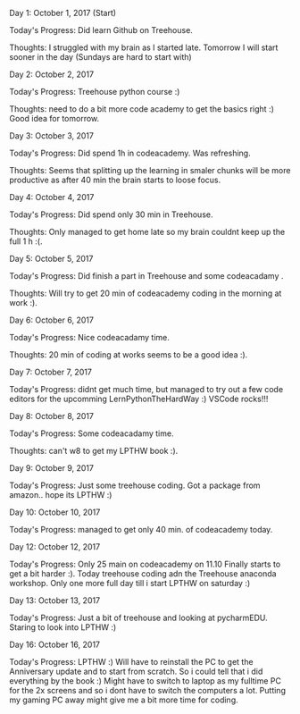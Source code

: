 Day 1: October 1, 2017 (Start)


Today's Progress: Did learn  Github on Treehouse.

Thoughts: I struggled with my brain as I started late. Tomorrow I will start sooner in the day (Sundays are hard to start with) 

Day 2: October 2, 2017

Today's Progress: Treehouse python course :)

Thoughts: need to do a bit more code academy to get the basics right :) Good idea for tomorrow.


Day 3: October 3, 2017

Today's Progress: Did spend 1h in codeacademy. Was refreshing.

Thoughts: Seems that splitting up the learning in smaler chunks will be more productive as after 40 min the brain starts to loose focus.


Day 4: October 4, 2017

Today's Progress: Did spend only 30 min in Treehouse.

Thoughts: Only managed to get home late so my brain couldnt keep up the full 1 h :(.

Day 5: October 5, 2017

Today's Progress: Did finish a part in Treehouse and some codeacadamy .

Thoughts: Will try to get 20 min of codeacademy coding in the morning at work :).


Day 6: October 6, 2017

Today's Progress: Nice codeacadamy time.

Thoughts: 20 min of coding at works seems to be a good idea  :).

Day 7: October 7, 2017

Today's Progress: didnt get much time, but managed to try out a few code editors for the upcomming LernPythonTheHardWay :)  VSCode rocks!!!

Day 8: October 8, 2017

Today's Progress: Some codeacadamy time.

Thoughts: can't w8 to get my LPTHW book  :).


Day 9: October 9, 2017

Today's Progress: Just some treehouse coding. Got a package from amazon.. hope its LPTHW :)

Day 10: October 10, 2017

Today's Progress:  managed to get only 40 min. of codeacademy today.


Day 12: October 12, 2017

Today's Progress:  Only 25 main on codeacademy on 11.10 Finally starts to get a bit harder :).
Today treehouse coding adn the Treehouse anaconda workshop. Only one more full day till i start LPTHW on saturday :)

Day 13: October 13, 2017

Today's Progress:  Just a bit of treehouse and looking at pycharmEDU. Staring to look into LPTHW :) 


Day 16: October 16, 2017

Today's Progress:  LPTHW :) Will have to reinstall the PC to get the Anniversary update and to start from scratch. So i could tell that i did everything by the book :) Might have to switch to laptop as my fulltime PC for the 2x screens and so i dont have to switch the computers a lot. Putting my gaming PC away might give me a bit more time for coding. 
